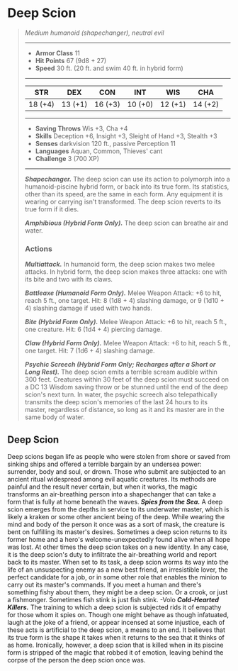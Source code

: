 # Deep Scion
>*Medium humanoid (shapechanger), neutral evil*
>___
>- **Armor Class** 11
>- **Hit Points** 67 (9d8 + 27)
>- **Speed** 30 ft. (20 ft. and swim 40 ft. in hybrid form)
>___
>|STR|DEX|CON|INT|WIS|CHA|
>|:---:|:---:|:---:|:---:|:---:|:---:|
>|18 (+4)|13 (+1)|16 (+3)|10 (+0)|12 (+1)|14 (+2)|
>___
>- **Saving Throws** Wis +3, Cha +4
>- **Skills** Deception +6, Insight +3, Sleight of Hand +3, Stealth +3
>- **Senses** darkvision 120 ft., passive Perception 11
>- **Languages** Aquan, Common, Thieves' cant
>- **Challenge** 3 (700 XP)
>___
>***Shapechanger.*** The deep scion can use its action to polymorph into a humanoid-piscine hybrid form, or back into its true form. Its statistics, other than its speed, are the same in each form. Any equipment it is wearing or carrying isn't transformed. The deep scion reverts to its true form if it dies.  
>
>***Amphibious (Hybrid Form Only).*** The deep scion can breathe air and water.  
>
>### Actions
>***Multiattack.*** In humanoid form, the deep scion makes two melee attacks. In hybrid form, the deep scion makes three attacks: one with its bite and two with its claws.  
>
>***Battleaxe (Humanoid Form Only).*** Melee Weapon Attack: +6 to hit, reach 5 ft., one target. Hit: 8 (1d8 + 4) slashing damage, or 9 (1d10 + 4) slashing damage if used with two hands.  
>
>***Bite (Hybrid Form Only).*** Melee Weapon Attack: +6 to hit, reach 5 ft., one creature. Hit: 6 (1d4 + 4) piercing damage.  
>
>***Claw (Hybrid Form Only).*** Melee Weapon Attack: +6 to hit, reach 5 ft., one target. Hit: 7 (1d6 + 4) slashing damage.  
>
>***Psychic Screech (Hybrid Form Only; Recharges after a Short or Long Rest).*** The deep scion emits a terrible scream audible within 300 feet. Creatures within 30 feet of the deep scion must succeed on a DC 13 Wisdom saving throw or be stunned until the end of the deep scion's next turn. In water, the psychic screech also telepathically transmits the deep scion's memories of the last 24 hours to its master, regardless of distance, so long as it and its master are in the same body of water.
## Deep Scion
Deep scions began life as people who were stolen from shore or saved from sinking ships and offered a terrible bargain by an undersea power: surrender, body and soul, or drown. Those who submit are subjected to an ancient ritual widespread among evil aquatic creatures. Its methods are painful and the result never certain, but when it works, the magic transforms an air-breathing person into a shapechanger that can take a form that is fully at home beneath the waves.
***Spies from the Sea.***  A deep scion emerges from the depths in service to its underwater master, which is likely a kraken or some other ancient being of the deep. While wearing the mind and body of the person it once was as a sort of mask, the creature is bent on fulfilling its master's desires. Sometimes a deep scion returns to its former home and a hero's welcome-unexpectedly found alive when all hope was lost. At other times the deep scion takes on a new identity. In any case, it is the deep scion's duty to infiltrate the air-breathing world and report back to its master. When set to its task, a deep scion worms its way into the life of an unsuspecting enemy as a new best friend, an irresistible lover, the perfect candidate for a job, or in some other role that enables the minion to carry out its master's commands.
If you meet a human and there's something fishy about them, they might be a deep scion. Or a crook, or just a fishmonger. Sometimes fish stink is just fish stink.
-Volo
***Cold-Hearted Killers.***  The training to which a deep scion is subjected rids it of empathy for those whom it spies on. Though one might behave as though infatuated, laugh at the joke of a friend, or appear incensed at some injustice, each of these acts is artificial to the deep scion, a means to an end. It believes that its true form is the shape it takes when it returns to the sea that it thinks of as home. Ironically, however, a deep scion that is killed when in its piscine form is stripped of the magic that robbed it of emotion, leaving behind the corpse of the person the deep scion once was.